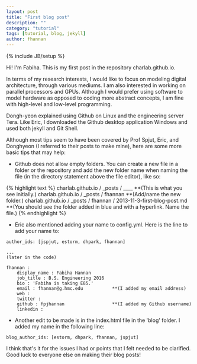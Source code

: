 ```yaml
---
layout: post
title: "First blog post"
description: ""
category: "tutorial"
tags: [tutorial, blog, jekyll]
author: fhannan
---
```

{% include JB/setup %}

Hi! I'm Fabiha. This is my first post in the repository charlab.github.io. 

In terms of my research interests, I would like to focus on modeling digital architecture, through various mediums. I am also interested in working on parallel processors and GPUs. Although I would prefer using software to model hardware as opposed to coding more abstract concepts, I am fine with high-level and low-level programming.

Dongh-yeon explained using Github on Linux and the engineering server Tera. Like Eric, I downloaded the Github desktop application Windows and used both jekyll and Git Shell.

Although most tips seem to have been covered by Prof Spjut, Eric, and Donghyeon (I referred to their posts to make mine), here are some more basic tips that may help:

- Github does not allow empty folders. You can create a new file in a folder or the repository and add the new folder name when naming the file (in the directory statement above the file editor), like so:

{% highlight text %}
charlab.github.io / _posts / ____                                    **(This is what you see initially.)
charlab.github.io / _posts / fhannan                                 **(Add/name the new folder.)
charlab.github.io / _posts / fhannan / 2013-11-3-first-blog-post.md  **(You should see the folder added in blue and with a hyperlink. Name the file.)
{% endhighlight %}


- Eric also mentioned adding your name to config.yml. Here is the line to add your name to:

```
author_ids: [jspjut, estorm, dhpark, fhannan]

...
(later in the code)

fhannan :
    display_name : Fabiha Hannan
    job_title : B.S. Engineering 2016
    bio : 'Fabiha is taking E85.'
    email : fhannan@g.hmc.edu           **(I added my email address)
    web : 
    twitter : 
    github : fpjhannan                  **(I added my Github username)
    linkedin : 
```

- Another edit to be made is in the index.html file in the 'blog' folder. I added my name in the following line:

```
blog_author_ids: [estorm, dhpark, fhannan, jspjut]
```



I think that's it for the issues I had or points that I felt needed to be clarified. Good luck to everyone else on making their blog posts!
